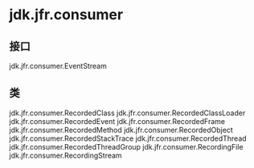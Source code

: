 # jdk.jfr.consumer

## 接口

jdk.jfr.consumer.EventStream

## 类

jdk.jfr.consumer.RecordedClass
jdk.jfr.consumer.RecordedClassLoader
jdk.jfr.consumer.RecordedEvent
jdk.jfr.consumer.RecordedFrame
jdk.jfr.consumer.RecordedMethod
jdk.jfr.consumer.RecordedObject
jdk.jfr.consumer.RecordedStackTrace
jdk.jfr.consumer.RecordedThread
jdk.jfr.consumer.RecordedThreadGroup
jdk.jfr.consumer.RecordingFile
jdk.jfr.consumer.RecordingStream




